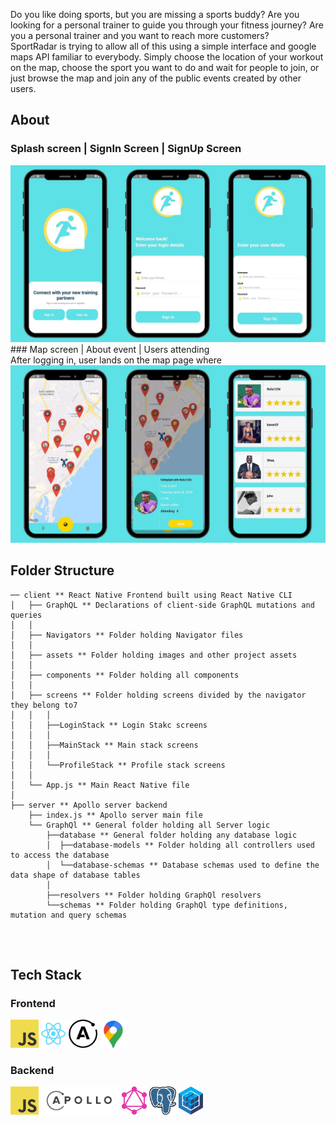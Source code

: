 Do you like doing sports, but you are missing a sports buddy? 
Are you looking for a personal trainer to guide you through your fitness journey?
Are you a personal trainer and you want to reach more customers?
<br>
SportRadar is trying to allow all of this using a simple interface and google maps API familiar to everybody.
Simply choose the location of your workout on the map, choose the sport you want to do and wait for people to join, or just 
browse the map and join any of the public events created by other users.
<br>

## About
### Splash screen | SignIn Screen | SignUp Screen
<img src="./ReadmeLogos/screens/login.jpg" height="auto">
<br>
### Map screen | About event | Users attending
<br>
After logging in, user lands on the map page where
<img src="./ReadmeLogos/screens/map.jpg" height="auto">





## Folder Structure
```
── client ** React Native Frontend built using React Native CLI
│   ├── GraphQL ** Declarations of client-side GraphQL mutations and queries
│   │
│   ├── Navigators ** Folder holding Navigator files
│   │
│   ├── assets ** Folder holding images and other project assets
│   │
│   ├── components ** Folder holding all components
│   │
│   ├── screens ** Folder holding screens divided by the navigator they belong to7
│   │   │
│   │   ├──LoginStack ** Login Stakc screens
│   │   │
│   │   ├──MainStack ** Main stack screens
│   │   │
│   │   └──ProfileStack ** Profile stack screens
│   │
│   └── App.js ** Main React Native file
│
├── server ** Apollo server backend
    ├── index.js ** Apollo server main file
    └── GraphQl ** General folder holding all Server logic
        ├──database ** General folder holding any database logic
        │  ├──database-models ** Folder holding all controllers used to access the database
        │  └──database-schemas ** Database schemas used to define the data shape of database tables
        │
        ├──resolvers ** Folder holding GraphQl resolvers
        └──schemas ** Folder holding GraphQl type definitions, mutation and query schemas


```
<br>

## Tech Stack
### Frontend
<img src="./ReadmeLogos/frontEnd/javascript.svg" height="45px"> <img src="./ReadmeLogos/frontEnd/react.svg" height="45px"> <img src="./ReadmeLogos/frontEnd/apollo.svg" height="45px"> <img src="./ReadmeLogos/frontEnd/google-maps.svg" height="45px">
<br>
### Backend
<img src="./ReadmeLogos/backEnd/javascript.svg" height="45px"> <img src="./ReadmeLogos/backEnd/apollo.svg" height="45px"> <img src="./ReadmeLogos/backEnd/graphql.svg" height="45px"> <img src="./ReadmeLogos/backEnd/postgresql.svg" height="45px"> <img src="./ReadmeLogos/backEnd/sequelize.svg" height="45px">
 
